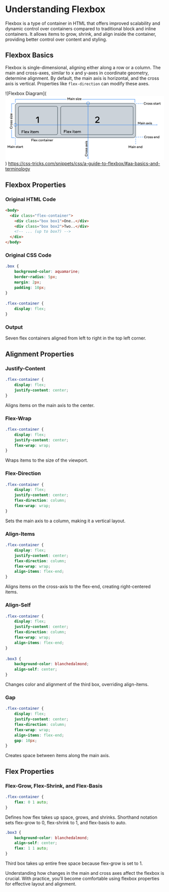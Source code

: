 # Understanding Flexbox

Flexbox is a type of container in HTML that offers improved scalability and dynamic control over containers compared to traditional block and inline containers. It allows items to grow, shrink, and align inside the container, providing better control over content and styling.

## Flexbox Basics

Flexbox is single-dimensional, aligning either along a row or a column. The main and cross-axes, similar to x and y-axes in coordinate geometry, determine alignment. By default, the main axis is horizontal, and the cross axis is vertical. Properties like `flex-direction` can modify these axes.

![Flexbox Diagram](![Alt text](image.png))
https://css-tricks.com/snippets/css/a-guide-to-flexbox/#aa-basics-and-terminology

## Flexbox Properties

### Original HTML Code

```html
<body>
  <div class="flex-container">
    <div class="box box1">One..</div>
    <div class="box box2">Two..</div>
    <!-- ... (up to box7) -->
  </div>
</body>
```

### Original CSS Code

```css
.box {
    background-color: aquamarine;
    border-radius: 5px;
    margin: 2px;
    padding: 10px;
}

.flex-container {
    display: flex;
}
```

### Output

Seven flex containers aligned from left to right in the top left corner.

## Alignment Properties

### Justify-Content

```css
.flex-container {
    display: flex;
    justify-content: center;
}
```

Aligns items on the main axis to the center.

### Flex-Wrap

```css
.flex-container {
    display: flex;
    justify-content: center;
    flex-wrap: wrap;
}
```

Wraps items to the size of the viewport.

### Flex-Direction

```css
.flex-container {
    display: flex;
    justify-content: center;
    flex-direction: column;
    flex-wrap: wrap;
}
```

Sets the main axis to a column, making it a vertical layout.

### Align-Items

```css
.flex-container {
    display: flex;
    justify-content: center;
    flex-direction: column;
    flex-wrap: wrap;
    align-items: flex-end;
}
```

Aligns items on the cross-axis to the flex-end, creating right-centered items.

### Align-Self

```css
.flex-container {
    display: flex;
    justify-content: center;
    flex-direction: column;
    flex-wrap: wrap;
    align-items: flex-end;
}

.box3 {
    background-color: blanchedalmond;
    align-self: center;
}
```

Changes color and alignment of the third box, overriding align-items.

### Gap

```css
.flex-container {
    display: flex;
    justify-content: center;
    flex-direction: column;
    flex-wrap: wrap;
    align-items: flex-end;
    gap: 10px;
}
```

Creates space between items along the main axis.

## Flex Properties

### Flex-Grow, Flex-Shrink, and Flex-Basis

```css
.flex-container {
    flex: 0 1 auto;
}
```

Defines how flex takes up space, grows, and shrinks. Shorthand notation sets flex-grow to 0, flex-shrink to 1, and flex-basis to auto.

```css
.box3 {
    background-color: blanchedalmond;
    align-self: center;
    flex: 1 1 auto;
}
```

Third box takes up entire free space because flex-grow is set to 1.

Understanding how changes in the main and cross axes affect the flexbox is crucial. With practice, you'll become comfortable using flexbox properties for effective layout and alignment.